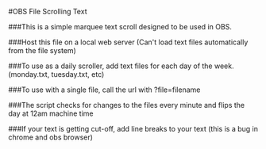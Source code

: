 #OBS File Scrolling Text

###This is a simple marquee text scroll designed to be used in OBS.  

###Host  this file on a local web server (Can't load text files automatically from the file system)

###To use as a daily scroller, add text files for each day of the week. (monday.txt, tuesday.txt, etc)

###To use with a single file, call the url with ?file=filename

###The script checks for changes to the files every minute and flips the day at 12am machine time

###If your text is getting cut-off, add line breaks to your text (this is a bug in chrome and obs browser)
